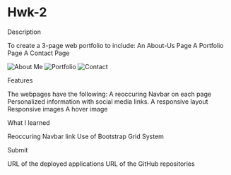 # Hwk-2


Description

To create a 3-page web portfolio to include:
An About-Us Page
A Portfolio Page
A Contact Page

![About Me](https://user-images.githubusercontent.com/65749636/95671935-40105200-0b51-11eb-806a-507e084c7609.PNG)
![Portfolio](https://user-images.githubusercontent.com/65749636/95671953-7948c200-0b51-11eb-8a6d-4573da070a37.PNG)
![Contact](https://user-images.githubusercontent.com/65749636/95672009-e6f4ee00-0b51-11eb-88fe-69316f62fcad.PNG)

Features

The webpages have the following:
A reoccuring Navbar on each page
Personalized information with social media links.
A responsive layout
Responsive images
A hover image

What I learned

Reoccuring Navbar link
Use of Bootstrap Grid System


Submit

URL of the deployed applications
URL of the GitHub repositories
 
